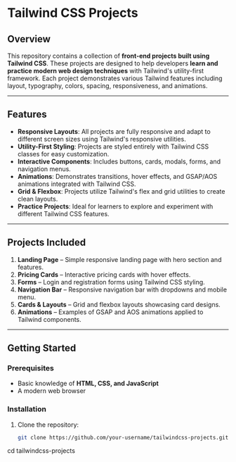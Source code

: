 # Tailwind CSS Projects

## Overview
This repository contains a collection of **front-end projects built using Tailwind CSS**. These projects are designed to help developers **learn and practice modern web design techniques** with Tailwind's utility-first framework. Each project demonstrates various Tailwind features including layout, typography, colors, spacing, responsiveness, and animations.

---

## Features
- **Responsive Layouts**: All projects are fully responsive and adapt to different screen sizes using Tailwind's responsive utilities.
- **Utility-First Styling**: Projects are styled entirely with Tailwind CSS classes for easy customization.
- **Interactive Components**: Includes buttons, cards, modals, forms, and navigation menus.
- **Animations**: Demonstrates transitions, hover effects, and GSAP/AOS animations integrated with Tailwind CSS.
- **Grid & Flexbox**: Projects utilize Tailwind's flex and grid utilities to create clean layouts.
- **Practice Projects**: Ideal for learners to explore and experiment with different Tailwind CSS features.

---

## Projects Included
1. **Landing Page** – Simple responsive landing page with hero section and features.
2. **Pricing Cards** – Interactive pricing cards with hover effects.
3. **Forms** – Login and registration forms using Tailwind CSS styling.
4. **Navigation Bar** – Responsive navigation bar with dropdowns and mobile menu.
5. **Cards & Layouts** – Grid and flexbox layouts showcasing card designs.
6. **Animations** – Examples of GSAP and AOS animations applied to Tailwind components.

---

## Getting Started
### Prerequisites
- Basic knowledge of **HTML, CSS, and JavaScript**
- A modern web browser

### Installation
1. Clone the repository:
   ```bash
   git clone https://github.com/your-username/tailwindcss-projects.git
cd tailwindcss-projects
